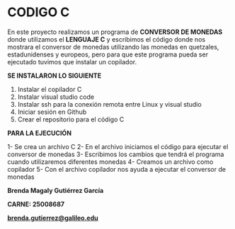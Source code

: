 # CODIGO C #

En este proyecto realizamos un programa de **CONVERSOR DE MONEDAS** donde utilizamos el **LENGUAJE C** y escribimos el código donde nos mostrara el conversor de monedas utilizando las monedas en quetzales, estadunidenses y europeos, pero para que este programa pueda ser ejecutado tuvimos que instalar un copilador.

**SE INSTALARON LO SIGUIENTE**

1.	Instalar el copilador C
2.	Instalar visual studio code
3.	Instalar ssh para la conexión remota entre Linux y visual studio
4.	Iniciar sesión en Github
5.	Crear el repositorio para el código C

**PARA LA EJECUCIÓN**

1-	Se crea un archivo C
2-	En el archivo iniciamos el código para ejecutar el conversor de monedas
3-	Escribimos los cambios que tendrá el programa cuando utilizaremos diferentes monedas
4-	Creamos un archivo como copilador
5-	Con el archivo copilador nos ayuda a ejecutar el conversor de monedas


**Brenda Magaly Gutiérrez García**

**CARNE: 25008687**

**brenda.gutierrez@galileo.edu**

